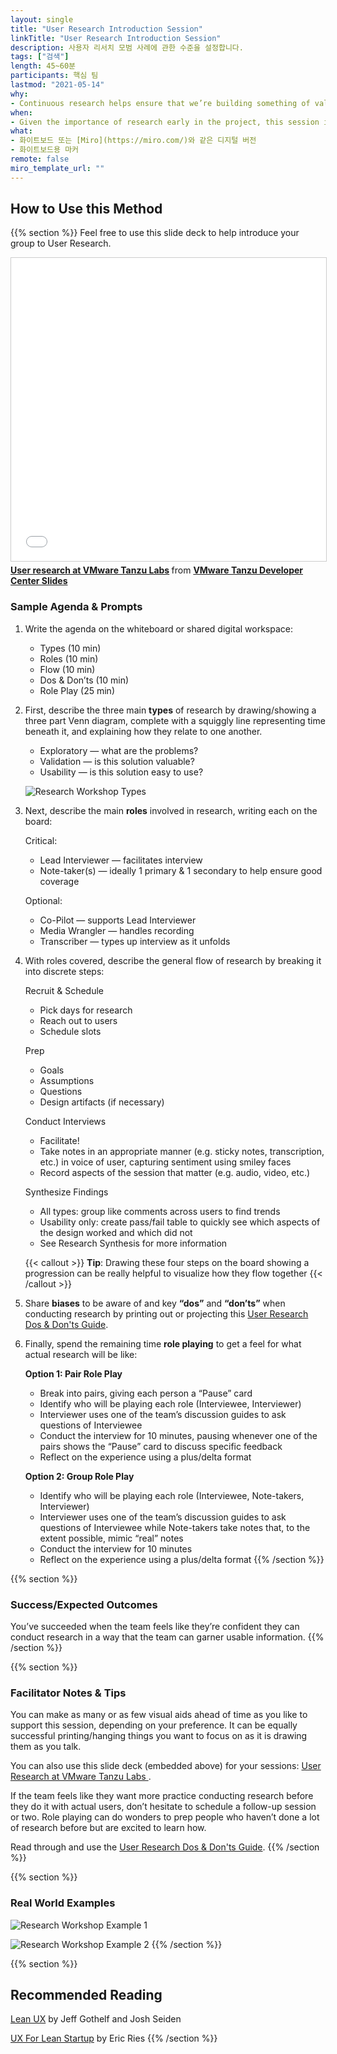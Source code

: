 ```yaml
---
layout: single
title: "User Research Introduction Session"
linkTitle: "User Research Introduction Session"
description: 사용자 리서치 모범 사례에 관한 수준을 설정합니다.
tags: ["검색"]
length: 45~60분
participants: 핵심 팀
lastmod: "2021-05-14"
why: 
- Continuous research helps ensure that we’re building something of value at each step. Needs and problems live with people, so in order to create value we need a deep understanding of how well we're solving those problems. This session offers an overview of research best practices in order to align the team prior to the first stakeholder or user interviews they conduct.
when:
- Given the importance of research early in the project, this session is typically done as soon as possible after Kickoff in advance of any stakeholder interviews or exploratory user research.
what:
- 화이트보드 또는 [Miro](https://miro.com/)와 같은 디지털 버전
- 화이트보드용 마커
remote: false
miro_template_url: "" 
---
```

## How to Use this Method

{{% section %}}
Feel free to use this slide deck to help introduce your group to User Research.

<iframe src="//www.slideshare.net/slideshow/embed_code/key/iYAC2Vhv0ZEIml" width="595" height="485" frameborder="0" marginwidth="0" marginheight="0" scrolling="no" style="border:1px solid #CCC; border-width:1px; margin-bottom:5px; max-width: 100%;" allowfullscreen> </iframe> <div style="margin-bottom:5px"> <strong> <a href="//www.slideshare.net/VMwareTanzu/user-research-at-vmware-tanzu-labs" title="User research at VMware Tanzu Labs" target="_blank">User research at VMware Tanzu Labs</a> </strong> from <strong><a href="https://www.slideshare.net/VMwareTanzu" target="_blank">VMware Tanzu Developer Center Slides</a></strong> </div>

### Sample Agenda & Prompts
1. Write the agenda on the whiteboard or shared digital workspace:
   
   - Types (10 min)
   - Roles (10 min)
   - Flow (10 min)
   - Dos & Don’ts (10 min)
   - Role Play (25 min)

1. First, describe the three main **types** of research by drawing/showing a three part Venn diagram, complete with a squiggly line representing time beneath it, and explaining how they relate to one another.
   
   - Exploratory — what are the problems?
   - Validation — is this solution valuable?
   - Usability — is this solution easy to use?

   ![Research Workshop Types](images/research-types.jpg)

1. Next, describe the main **roles** involved in research, writing each on the board:
   
   Critical:
  
   - Lead Interviewer — facilitates interview
   - Note-taker(s) — ideally 1 primary & 1 secondary to help ensure good coverage
   
   Optional:
   
   - Co-Pilot — supports Lead Interviewer
   - Media Wrangler — handles recording
   - Transcriber — types up interview as it unfolds

1. With roles covered, describe the general flow of research by breaking it into discrete steps:
   
   Recruit & Schedule
   - Pick days for research
   - Reach out to users
   - Schedule slots
   
   Prep
   - Goals
   - Assumptions
   - Questions
   - Design artifacts (if necessary)
   
   Conduct Interviews
   - Facilitate!
   - Take notes in an appropriate manner (e.g. sticky notes, transcription, etc.) in voice of user, capturing sentiment using smiley faces
   - Record aspects of the session that matter (e.g. audio, video, etc.)
   
   Synthesize Findings
   - All types: group like comments across users to find trends
   - Usability only: create pass/fail table to quickly see which aspects of the design worked and which did not
   - See Research Synthesis for more information
   
   {{< callout >}}
   **Tip**: Drawing these four steps on the board showing a progression can be really helpful to visualize how they flow together
   {{< /callout >}}
   
1. Share **biases** to be aware of and key **“dos”** and **“don’ts”** when conducting research by printing out or projecting this [User Research Dos & Don'ts Guide](/practices/user-research-introduction-session/dos-and-donts).

1. Finally, spend the remaining time **role playing** to get a feel for what actual research will be like:
   
   **Option 1: Pair Role Play**
   - Break into pairs, giving each person a “Pause” card
   - Identify who will be playing each role (Interviewee, Interviewer)
   - Interviewer uses one of the team’s discussion guides to ask questions of Interviewee
   - Conduct the interview for 10 minutes, pausing whenever one of the pairs shows the “Pause” card to discuss specific feedback
   - Reflect on the experience using a plus/delta format
   
   **Option 2: Group Role Play**
   - Identify who will be playing each role (Interviewee, Note-takers, Interviewer)
   - Interviewer uses one of the team’s discussion guides to ask questions of Interviewee while Note-takers take notes that, to the extent possible, mimic “real” notes
   - Conduct the interview for 10 minutes
   - Reflect on the experience using a plus/delta format
{{% /section %}}

{{% section %}}
### Success/Expected Outcomes
You’ve succeeded when the team feels like they’re confident they can conduct research in a way that the team can garner usable information. 
{{% /section %}}

{{% section %}}
### Facilitator Notes & Tips
You can make as many or as few visual aids ahead of time as you like to support this session, depending on your preference. It can be equally successful printing/hanging things you want to focus on as it is drawing them as you talk.

You can also use this slide deck (embedded above) for your sessions: [User Research at VMware Tanzu Labs
](https://tanzu.vmware.com/content/vmware-tanzu-developer-center-slides/user-research-at-vmware-tanzu-labs).

If the team feels like they want more practice conducting research before they do it with actual users, don’t hesitate to schedule a follow-up session or two. Role playing can do wonders to prep people who haven’t done a lot of research before but are excited to learn how.

Read through and use the  [User Research Dos & Don'ts Guide](/practices/user-research-introduction-session/dos-and-donts).
{{% /section %}}

{{% section %}}
### Real World Examples
![Research Workshop Example 1](images/example-1.jpg)

![Research Workshop Example 2](images/example-2.jpg)
{{% /section %}}

{{% section %}}
## Recommended Reading
[Lean UX](https://www.oreilly.com/library/view/lean-ux/9781449366834/) by Jeff Gothelf and Josh Seiden

[UX For Lean Startup](https://www.amazon.com/UX-Lean-Startups-Experience-Research/dp/1449334911) by Eric Ries
{{% /section %}}
